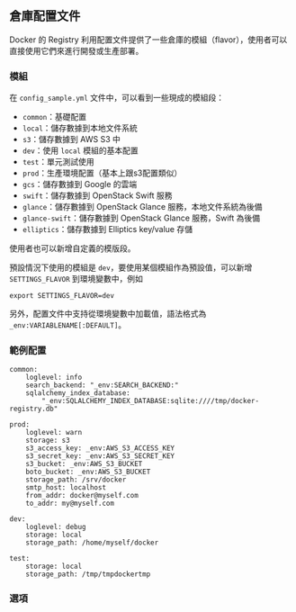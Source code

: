 ## 倉庫配置文件
Docker 的 Registry 利用配置文件提供了一些倉庫的模組（flavor），使用者可以直接使用它們來進行開發或生產部署。

### 模組
在 `config_sample.yml` 文件中，可以看到一些現成的模組段：
* `common`：基礎配置
* `local`：儲存數據到本地文件系統
* `s3`：儲存數據到 AWS S3 中
* `dev`：使用 `local` 模組的基本配置
* `test`：單元測試使用
* `prod`：生產環境配置（基本上跟s3配置類似）
* `gcs`：儲存數據到 Google 的雲端
* `swift`：儲存數據到 OpenStack Swift 服務
* `glance`：儲存數據到 OpenStack Glance 服務，本地文件系統為後備
* `glance-swift`：儲存數據到 OpenStack Glance 服務，Swift 為後備
* `elliptics`：儲存數據到 Elliptics key/value 存儲

使用者也可以新增自定義的模版段。

預設情況下使用的模組是 `dev`，要使用某個模組作為預設值，可以新增 `SETTINGS_FLAVOR` 到環境變數中，例如
```
export SETTINGS_FLAVOR=dev
```

另外，配置文件中支持從環境變數中加載值，語法格式為 `_env:VARIABLENAME[:DEFAULT]`。

### 範例配置
```
common:
    loglevel: info
    search_backend: "_env:SEARCH_BACKEND:"
    sqlalchemy_index_database:
        "_env:SQLALCHEMY_INDEX_DATABASE:sqlite:////tmp/docker-registry.db"

prod:
    loglevel: warn
    storage: s3
    s3_access_key: _env:AWS_S3_ACCESS_KEY
    s3_secret_key: _env:AWS_S3_SECRET_KEY
    s3_bucket: _env:AWS_S3_BUCKET
    boto_bucket: _env:AWS_S3_BUCKET
    storage_path: /srv/docker
    smtp_host: localhost
    from_addr: docker@myself.com
    to_addr: my@myself.com

dev:
    loglevel: debug
    storage: local
    storage_path: /home/myself/docker

test:
    storage: local
    storage_path: /tmp/tmpdockertmp
```

### 選項
